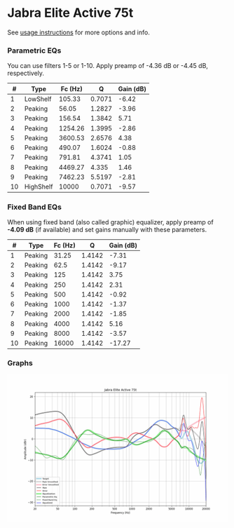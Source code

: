 # Jabra Elite Active 75t
See [usage instructions](https://github.com/jaakkopasanen/AutoEq#usage) for more options and info.

### Parametric EQs
You can use filters 1-5 or 1-10. Apply preamp of -4.36 dB or -4.45 dB, respectively.

|   # | Type      |   Fc (Hz) |      Q |   Gain (dB) |
|-----|-----------|-----------|--------|-------------|
|   1 | LowShelf  |    105.33 | 0.7071 |       -6.42 |
|   2 | Peaking   |     56.05 | 1.2827 |       -3.96 |
|   3 | Peaking   |    156.54 | 1.3842 |        5.71 |
|   4 | Peaking   |   1254.26 | 1.3995 |       -2.86 |
|   5 | Peaking   |   3600.53 | 2.6576 |        4.38 |
|   6 | Peaking   |    490.07 | 1.6024 |       -0.88 |
|   7 | Peaking   |    791.81 | 4.3741 |        1.05 |
|   8 | Peaking   |   4469.27 | 4.335  |        1.46 |
|   9 | Peaking   |   7462.23 | 5.5197 |       -2.81 |
|  10 | HighShelf |  10000    | 0.7071 |       -9.57 |

### Fixed Band EQs
When using fixed band (also called graphic) equalizer, apply preamp of **-4.09 dB** (if available) and set gains manually with these parameters.

|   # | Type    |   Fc (Hz) |      Q |   Gain (dB) |
|-----|---------|-----------|--------|-------------|
|   1 | Peaking |     31.25 | 1.4142 |       -7.31 |
|   2 | Peaking |     62.5  | 1.4142 |       -9.17 |
|   3 | Peaking |    125    | 1.4142 |        3.75 |
|   4 | Peaking |    250    | 1.4142 |        2.31 |
|   5 | Peaking |    500    | 1.4142 |       -0.92 |
|   6 | Peaking |   1000    | 1.4142 |       -1.37 |
|   7 | Peaking |   2000    | 1.4142 |       -1.85 |
|   8 | Peaking |   4000    | 1.4142 |        5.16 |
|   9 | Peaking |   8000    | 1.4142 |       -3.57 |
|  10 | Peaking |  16000    | 1.4142 |      -17.27 |

### Graphs
![](./Jabra%20Elite%20Active%2075t.png)
